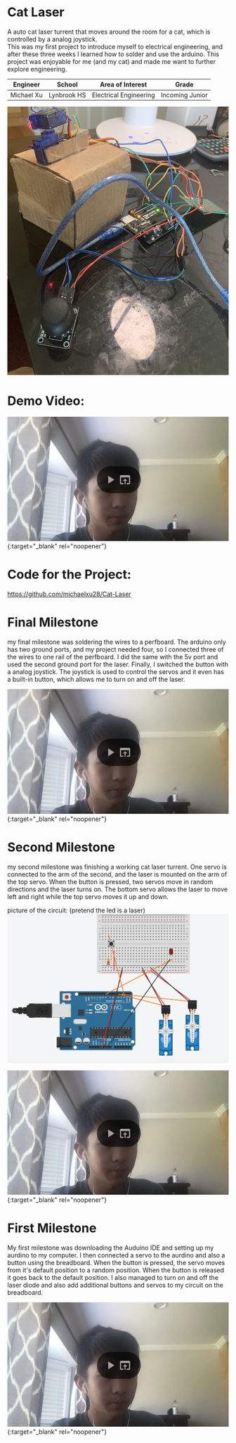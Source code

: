 ﻿# Cat Laser
 A auto cat laser turrent that moves around the room for a cat, which is controlled by a analog joystick.    
This was my first project to introduce myself to electrical engineering, and after these three weeks I learned how to solder and use the arduino. This project was enjoyable for me (and my cat) and made me want to further explore engineering.   

| **Engineer** | **School** | **Area of Interest** | **Grade** |
|:--:|:--:|:--:|:--:|
| Michael Xu | Lynbrook HS | Electrical Engineering | Incoming Junior

![Headstone Image](https://github.com/michaelxu28/BSE-MichaelX-Portfolio/blob/main/folder/first.jpeg)
  
# Demo Video:
[![Demo Video](https://github.com/michaelxu28/BSE-MichaelX-Portfolio/blob/main/folder/2nd.png )](https://www.youtube.com/watch?v=AGEDjoDWGVE "Demo Night Video"){:target="_blank" rel="noopener"}
# Code for the Project:  
https://github.com/michaelxu28/Cat-Laser   

# Final Milestone
my final milestone was soldering the wires to a perfboard. The arduino only has two ground ports, and my project needed four, so I connected three of the wires to one rail of the perfboard. I did the same with the 5v port and used the second ground port for the laser. Finally, I switched the button with a analog joystick. The joystick is used to control the servos and it even has a built-in button, which allows me to turn on and off the laser. 

[![Final Milestone](https://github.com/michaelxu28/BSE-MichaelX-Portfolio/blob/main/folder/2nd.png )](https://www.youtube.com/watch?v=ookglHMfglg "Final Milestone"){:target="_blank" rel="noopener"}

# Second Milestone
my second milestone was finishing a working cat laser turrent. One servo is connected to the arm of the second, and the laser is mounted on the arm of the top servo. When the button is pressed, two servos move in random directions and the laser turns on. The bottom servo allows the laser to move left and right while the top servo moves it up and down.  
  
picture of the circuit: (pretend the led is a laser)
![Citcuit Picture](https://github.com/michaelxu28/BSE-MichaelX-Portfolio/blob/main/folder/3rd.png)
  
    
      
        
          
            
            
[![Second](https://github.com/michaelxu28/BSE-MichaelX-Portfolio/blob/main/folder/2nd.png)](https://www.youtube.com/watch?v=328fONESxTU "Second Milestone"){:target="_blank" rel="noopener"}
# First Milestone
  

My first milestone was downloading the Auduino IDE and setting up my aurdino to my computer. I then connected a servo to the aurdino and also a button using the breadboard. When the button is pressed, the servo moves from it's default position to a random position. When the button is released it goes back to the default position. I also managed to turn on and off the laser diode and also add additional buttons and servos to my circuit on the breadboard. 

[![First Milestone](https://github.com/michaelxu28/BSE-MichaelX-Portfolio/blob/main/folder/2nd.png)](https://youtu.be/UzFh56dkveo "First Milestone"){:target="_blank" rel="noopener"}
